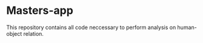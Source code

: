 # Masters-app
This repository contains all code neccessary to perform analysis on human-object relation.
